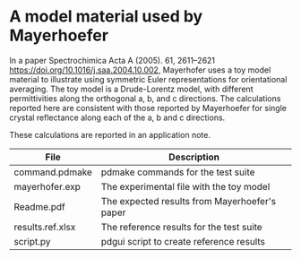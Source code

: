 # A model material used by Mayerhoefer

In a paper Spectrochimica Acta A (2005). 61, 2611–2621  https://doi.org/10.1016/j.saa.2004.10.002, Mayerhofer uses a toy model material to illustrate using symmetric Euler representations for orientational averaging.  The toy model is a Drude-Lorentz model, with different permittivities along the orthogonal a, b, and c directions.
The calculations reported here are consistent with those reported by Mayerhoefer for single crystal reflectance along each of the a, b and c directions.

These calculations are reported in an application note.

| File                  | Description                                 |
| --------------------- | ------------------------------------------- |
| command.pdmake        | pdmake commands for the test suite          |
| mayerhofer.exp        | The experimental file with the toy model    |
| Readme.pdf            | The expected results from Mayerhoefer's paper |
| results.ref.xlsx      | The reference results for the test suite    |
| script.py             | pdgui script to create reference results    |
